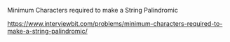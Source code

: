 Minimum Characters required to make a String Palindromic

https://www.interviewbit.com/problems/minimum-characters-required-to-make-a-string-palindromic/
